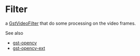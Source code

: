 # Filter

a [GstVideoFilter](https://gstreamer.freedesktop.org/documentation/video/gstvideofilter.html?gi-language=c)
that do some processing on the video frames.

See also

- [gst-opencv](https://gitlab.freedesktop.org/gstreamer/gstreamer/-/tree/main/subprojects/gst-plugins-bad/gst-libs/gst/opencv)
- [gst-opencv-ext](https://gitlab.freedesktop.org/gstreamer/gstreamer/-/tree/main/subprojects/gst-plugins-bad/ext/opencv)
